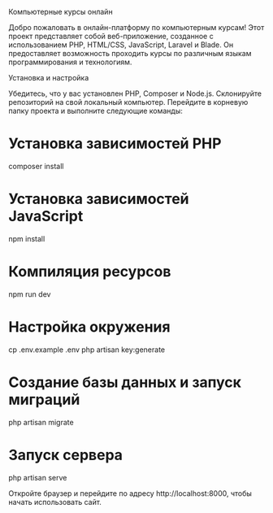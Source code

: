 Компьютерные курсы онлайн

Добро пожаловать в онлайн-платформу по компьютерным курсам! Этот проект представляет собой веб-приложение, созданное с использованием PHP, HTML/CSS, JavaScript, Laravel и Blade. Он предоставляет возможность проходить курсы по различным языкам программирования и технологиям.

Установка и настройка

Убедитесь, что у вас установлен PHP, Composer и Node.js.
Склонируйте репозиторий на свой локальный компьютер.
Перейдите в корневую папку проекта и выполните следующие команды:
# Установка зависимостей PHP
composer install

# Установка зависимостей JavaScript
npm install

# Компиляция ресурсов
npm run dev

# Настройка окружения
cp .env.example .env
php artisan key:generate

# Создание базы данных и запуск миграций
php artisan migrate

# Запуск сервера
php artisan serve

Откройте браузер и перейдите по адресу http://localhost:8000, чтобы начать использовать сайт.